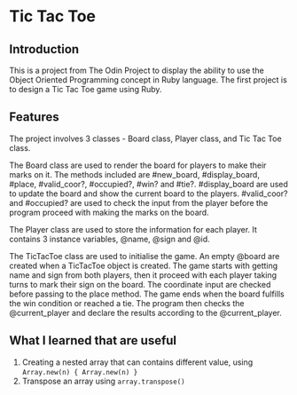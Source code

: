 # Tic Tac Toe
## Introduction
This is a project from The Odin Project to display the ability to use the Object Oriented Programming concept in Ruby language. The first project is to design a Tic Tac Toe game using Ruby.
## Features
The project involves 3 classes - Board class, Player class, and Tic Tac Toe class.

The Board class are used to render the board for players to make their marks on it. The methods included are #new_board, #display_board, #place, #valid_coor?, #occupied?, #win? and #tie?. #display_board are used to update the board and show the current board to the players. #valid_coor? and #occupied? are used to check the input from the player before the program proceed with making the marks on the board.

The Player class are used to store the information for each player. It contains 3 instance variables, @name, @sign and @id.

The TicTacToe class are used to initialise the game. An empty @board are created when a TicTacToe object is created. The game starts with getting name and sign from both players, then it proceed with each player taking turns to mark their sign on the board. The coordinate input are checked before passing to the place method. The game ends when the board fulfills the win condition or reached a tie. The program then checks the @current_player and declare the results according to the @current_player.
## What I learned that are useful
1. Creating a nested array that can contains different value, using ```Array.new(n) { Array.new(n) }```
2. Transpose an array using ```array.transpose()```
